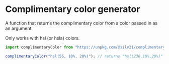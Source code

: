 # Complimentary color generator

A function that returns the complimentary color from a color passed in as an argument.

Only works with hsl (or hsla) colors.

```javascript
import complimentaryColor from "https://unpkg.com/@silv21/complimentary_color_generator@1.0.0/index.js";

complimentaryColor("hsl(56, 10%, 20%)"); // returns "hsl(236,10%,20%)"
```
